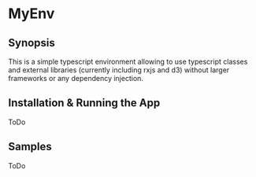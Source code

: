 # MyEnv

## Synopsis

This is a simple typescript environment allowing to use typescript classes and external libraries (currently including rxjs and d3) without larger frameworks or any dependency injection.

## Installation & Running the App

ToDo

## Samples

ToDo